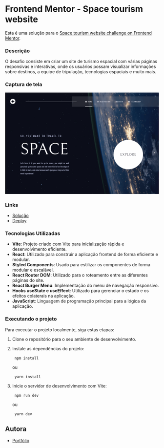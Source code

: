 # Frontend Mentor - Space tourism website 

Esta é uma solução para o [Space tourism website challenge on Frontend Mentor](https://www.frontendmentor.io/challenges/space-tourism-multipage-website-gRWj1URZ3).

### Descrição

O desafio consiste em criar um site de turismo espacial com várias páginas responsivas e interativas, onde os usuários possam visualizar informações sobre destinos, a equipe de tripulação, tecnologias espaciais e muito mais.

### Captura de tela

![](public/assets/space-tourism-website.gif)

### Links

- [Solução](https://github.com/flaviafigueredo/space-tourism-website)
- [Deploy]()


### Tecnologias Utilizadas

- **Vite**: Projeto criado com Vite para inicialização rápida e desenvolvimento eficiente.
- **React**: Utilizado para construir a aplicação frontend de forma eficiente e modular.
- **Styled Components**: Usado para estilizar os componentes de forma modular e escalável.
- **React Router DOM**: Utilizado para o roteamento entre as diferentes páginas do site.
- **React Burger Menu**: Implementação do menu de navegação responsivo.
- **Hooks useState e useEffect**: Utilizado para gerenciar o estado e os efeitos colaterais na aplicação.
- **JavaScript**: Linguagem de programação principal para a lógica da aplicação.

### Executando o projeto

Para executar o projeto localmente, siga estas etapas:

1. Clone o repositório para o seu ambiente de desenvolvimento.

2. Instale as dependências do projeto:

        npm install

    ou

        yarn install

3. Inicie o servidor de desenvolvimento com Vite:

        npm run dev

    ou

        yarn dev

## Autora

- [Portfólio](https://flaviafigueredo.github.io/portfolio/)